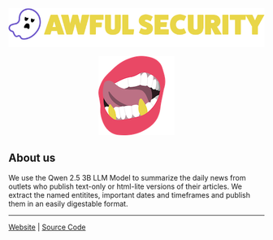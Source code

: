 ![Awful Security News](assets/logo.png)

<center><img alt="News Summarization Publishing", src="./assets/illustration.png"></img></center>

## About us

We use the Qwen 2.5 3B LLM Model to summarize the daily news from outlets who publish text-only or html-lite versions of their articles. We extract the named entitites, important dates and timeframes and publish them in an easily digestable format.

----

[Website](https://news.awfulsec.com) | [Source Code](https://github.com/graves/awful_security_news/)

